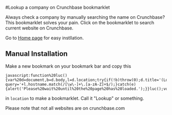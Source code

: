 #Lookup a company on Crunchbase bookmarklet


Always check a company by manually searching the name on Crunchbase? This bookmarklet solves your pain. Click on the bookmarklet to search current website on Crunchbase.

Go to [Home page](http://shawiz.github.com/Lookup-Company/) for easy instllation.

## Manual Installation

Make a new bookmark on your bookmark bar and copy this 

    javascript:function%20luc(){var%20d=document,b=d.body,l=d.location;try{if(!b)throw(0);d.title='(Looking%20up%20company...)%20'+d.title;l.href='http://www.crunchbase.com/search?query='+l.hostname.match(/[\w\-]+\.[a-zA-Z]+$/);}catch(e){alert('Please%20wait%20until%20the%20page%20has%20loaded.');}}luc();void(0)

in `location` to make a bookmarklet. Call it "Lookup" or something.

Please note that not all websites are on crunchbase.com